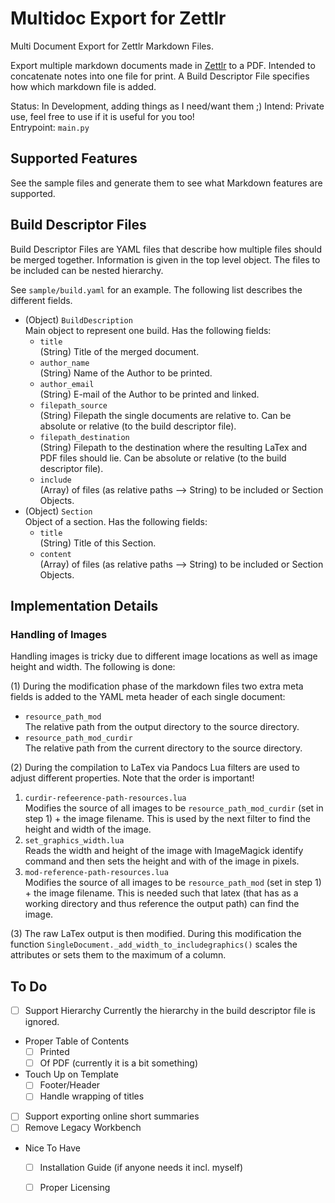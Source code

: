 # Multidoc Export for Zettlr

Multi Document Export for Zettlr Markdown Files.

Export multiple markdown documents made in [Zettlr](https://github.com/Zettlr/Zettlr) to a PDF. Intended to concatenate notes into one file for print. A Build Descriptor File specifies how which markdown file is added.

Status: In Development, adding things as I need/want them ;)
Intend: Private use, feel free to use if it is useful for you too!  
Entrypoint: `main.py`  

## Supported Features

See the sample files and generate them to see what Markdown features are supported.

## Build Descriptor Files

Build Descriptor Files are YAML files that describe how multiple files should be merged together. Information is given in the top level object. The files to be included can be nested hierarchy.

See `sample/build.yaml` for an example. The following list describes the different fields.

-   (Object) `BuildDescription`  
    Main object to represent one build. Has the following fields:
    -   `title`  
        (String) Title of the merged document.
    -   `author_name`  
        (String) Name of the Author to be printed.
    -   `author_email`  
        (String) E-mail of the Author to be printed and linked.
    -   `filepath_source`  
        (String) Filepath the single documents are relative to. Can be absolute or relative (to the build descriptor file).
    -   `filepath_destination`  
        (String) Filepath to the destination where the resulting LaTex and PDF files should lie. Can be absolute or relative (to the build descriptor file).
    -   `include`  
        (Array) of files (as relative paths --> String) to be included or Section Objects.
-   (Object) `Section`  
    Object of a section. Has the following fields:
    -   `title`  
        (String) Title of this Section.
    -   `content`  
        (Array) of files (as relative paths --> String) to be included or Section Objects.

## Implementation Details

### Handling of Images

Handling images is tricky due to different image locations as well as image height and width. The following is done:

(1) During the modification phase of the markdown files two extra meta fields is added to the YAML meta header of each single document:

-   `resource_path_mod`  
    The relative path from the output directory to the source directory.
-   `resource_path_mod_curdir`  
    The relative path from the current directory to the source directory.

(2) During the compilation to LaTex via Pandocs Lua filters are used to adjust different properties. Note that the order is important!

1.  `curdir-refeerence-path-resources.lua`  
    Modifies the source of all images to be `resource_path_mod_curdir`  (set in step 1) + the image filename. This is used by the next filter to find the height and width of the image.
2.  `set_graphics_width.lua`  
    Reads the width and height of the image with ImageMagick identify command and then sets the height and with of the image in pixels.
3.  `mod-reference-path-resources.lua`  
    Modifies the source of all images to be `resource_path_mod` (set in step 1) + the image filename. This is needed such that latex (that has as a working directory and thus reference the output path) can find the image.

(3) The raw LaTex output is then modified. During this modification the function `SingleDocument._add_width_to_includegraphics()` scales the attributes or sets them to the maximum of a column.

 ## To Do

-   [ ] Support Hierarchy
    Currently the hierarchy in the build descriptor file is ignored.
-   Proper Table of Contents
    -   [ ] Printed
    -   [ ] Of PDF (currently it is a bit something)
-   Touch Up on Template
    -   [ ] Footer/Header
    -   [ ] Handle wrapping of titles
-   [ ] Support exporting online short summaries
-   [ ] Remove Legacy Workbench

-   Nice To Have
    -   [ ] Installation Guide (if anyone needs it incl. myself)
    -   [ ] Proper Licensing

